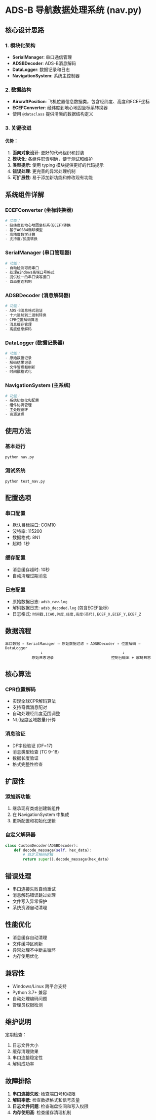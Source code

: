 # ADS-B 导航数据处理系统 (nav.py)

## 核心设计思路

### 1. 模块化架构
- **SerialManager**: 串口通信管理
- **ADSBDecoder**: ADS-B消息解码
- **DataLogger**: 数据记录和日志
- **NavigationSystem**: 系统主控制器

### 2. 数据结构
- **AircraftPosition**: 飞机位置信息数据类，包含经纬度、高度和ECEF坐标
- **ECEFConverter**: 经纬度到地心地固坐标系转换器
- 使用 `@dataclass` 提供清晰的数据结构定义

### 3. 关键改进

#### 优势：
1. **面向对象设计**: 更好的代码组织和封装
2. **模块化**: 各组件职责明确，便于测试和维护
3. **类型提示**: 使用 typing 模块提供更好的代码提示
4. **错误处理**: 更完善的异常处理机制
5. **可扩展性**: 易于添加新功能和修改现有功能

## 系统组件详解

### ECEFConverter (坐标转换器)
```python
# 功能：
- 经纬度到地心地固坐标系(ECEF)转换
- 基于WGS84椭球模型
- 高精度数学计算
- 支持度/弧度转换
```

### SerialManager (串口管理器)
```python
# 功能：
- 自动检测可用串口
- 处理Windows高端口号格式
- 提供统一的串口读写接口
- 自动重连机制
```

### ADSBDecoder (消息解码器)
```python
# 功能：
- ADS-B消息格式验证
- 十六进制到二进制转换
- CPR位置解码算法
- 消息缓存管理
- 高度信息解码
```

### DataLogger (数据记录器)
```python
# 功能：
- 原始数据记录
- 解码结果记录
- 文件管理和刷新
- 时间戳格式化
```

### NavigationSystem (主系统)
```python
# 功能：
- 系统初始化和配置
- 组件协调管理
- 主处理循环
- 资源清理
```

## 使用方法

### 基本运行
```bash
python nav.py
```

### 测试系统
```bash
python test_nav.py
```

## 配置选项

### 串口配置
- 默认目标端口: COM10
- 波特率: 115200
- 数据格式: 8N1
- 超时: 1秒

### 缓存配置
- 消息缓存超时: 10秒
- 自动清理过期消息

### 日志配置
- 原始数据日志: `adsb_raw.log`
- 解码数据日志: `adsb_decoded.log` (包含ECEF坐标)
- 日志格式: `时间戳,ICAO,纬度,经度,高度(英尺),ECEF_X,ECEF_Y,ECEF_Z`

## 数据流程

```
串口数据 → SerialManager → 原始数据过滤 → ADSBDecoder → 位置解码 → DataLogger
                ↓                                    ↓
            原始日志记录                          控制台输出 + 解码日志
```

## 核心算法

### CPR位置解码
- 实现全球CPR解码算法
- 支持奇偶消息配对
- 自动处理经纬度范围调整
- NL(经度区域数量)计算

### 消息验证
- DF字段验证 (DF=17)
- 消息类型检查 (TC 9-18)
- 数据长度验证
- 格式完整性检查

## 扩展性

### 添加新功能
1. 继承现有类或创建新组件
2. 在 NavigationSystem 中集成
3. 更新配置和初始化逻辑

### 自定义解码器
```python
class CustomDecoder(ADSBDecoder):
    def decode_message(self, hex_data):
        # 自定义解码逻辑
        return super().decode_message(hex_data)
```

## 错误处理

- 串口连接失败自动重试
- 消息解码错误跳过处理
- 文件写入异常保护
- 系统资源自动清理

## 性能优化

- 消息缓存自动清理
- 文件缓冲区刷新
- 异常处理不中断主循环
- 内存使用优化

## 兼容性

- Windows/Linux 跨平台支持
- Python 3.7+ 兼容
- 自动处理编码问题
- 管理员权限检测

## 维护说明

定期检查：
1. 日志文件大小
2. 缓存清理效果
3. 串口连接稳定性
4. 解码成功率

## 故障排除

1. **串口连接失败**: 检查端口号和权限
2. **解码率低**: 检查数据格式和信号质量
3. **日志文件问题**: 检查磁盘空间和写入权限
4. **内存使用高**: 检查缓存清理机制
